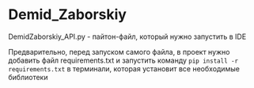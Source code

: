 # Demid_Zaborskiy

DemidZaborskiy_API.py - пайтон-файл, который нужно запустить в IDE

Предварительно, перед запуском самого файла, в проект нужно добавить файл requirements.txt и запустить команду `pip install -r requirements.txt` в терминали, которая установит все необходимые библиотеки
